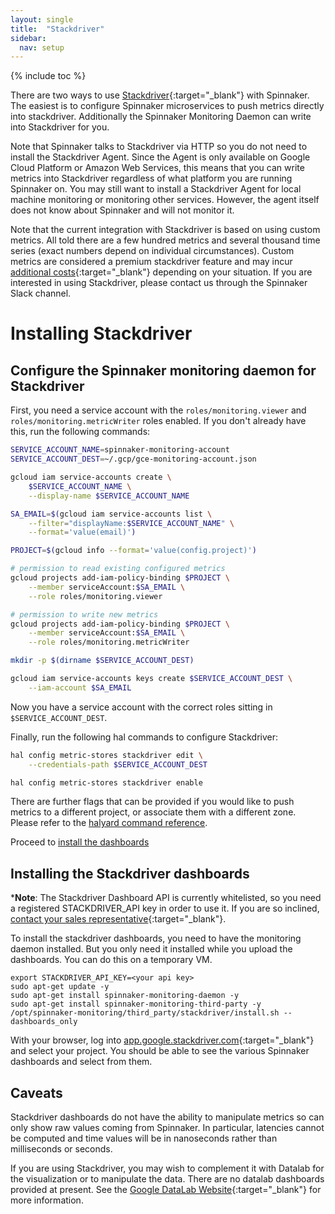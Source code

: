```yaml
---
layout: single
title:  "Stackdriver"
sidebar:
  nav: setup
---
```


{% include toc %}

There are two ways to use [Stackdriver](https://cloud.google.com/stackdriver){:target="_blank"}
with Spinnaker. The easiest is
to configure Spinnaker microservices to push metrics directly into
stackdriver. Additionally the Spinnaker Monitoring Daemon can write
into Stackdriver for you.

Note that Spinnaker talks to Stackdriver via HTTP so you do not need
to install the Stackdriver Agent. Since the Agent is only available on
Google Cloud Platform or Amazon Web Services, this means that you can
write metrics into Stackdriver regardless of what platform you are running
Spinnaker on. You may still want to install a Stackdriver Agent for
local machine monitoring or monitoring other services. However, the
agent itself does not know about Spinnaker and will not monitor it.

Note that the current integration with Stackdriver is based on using
custom metrics. All told there are a few hundred metrics and several
thousand time series (exact numbers depend on individual circumstances).
Custom metrics are considered a premium stackdriver feature and may incur
[additional costs](https://cloud.google.com/stackdriver/pricing){:target="_blank"}
depending on your situation. If you are interested in using
Stackdriver, please contact us through the Spinnaker Slack channel.


# Installing Stackdriver

## Configure the Spinnaker monitoring daemon for Stackdriver


First, you need a service account with the `roles/monitoring.viewer` and
`roles/monitoring.metricWriter` roles enabled. If you don't already have this,
run the following commands:

```bash
SERVICE_ACCOUNT_NAME=spinnaker-monitoring-account
SERVICE_ACCOUNT_DEST=~/.gcp/gce-monitoring-account.json

gcloud iam service-accounts create \
    $SERVICE_ACCOUNT_NAME \
    --display-name $SERVICE_ACCOUNT_NAME

SA_EMAIL=$(gcloud iam service-accounts list \
    --filter="displayName:$SERVICE_ACCOUNT_NAME" \
    --format='value(email)')

PROJECT=$(gcloud info --format='value(config.project)')

# permission to read existing configured metrics
gcloud projects add-iam-policy-binding $PROJECT \
    --member serviceAccount:$SA_EMAIL \
    --role roles/monitoring.viewer

# permission to write new metrics
gcloud projects add-iam-policy-binding $PROJECT \
    --member serviceAccount:$SA_EMAIL \
    --role roles/monitoring.metricWriter

mkdir -p $(dirname $SERVICE_ACCOUNT_DEST)

gcloud iam service-accounts keys create $SERVICE_ACCOUNT_DEST \
    --iam-account $SA_EMAIL
```

Now you have a service account with the correct roles sitting in
`$SERVICE_ACCOUNT_DEST`.

Finally, run the following hal commands to configure Stackdriver:

```bash
hal config metric-stores stackdriver edit \
    --credentials-path $SERVICE_ACCOUNT_DEST

hal config metric-stores stackdriver enable
```

There are further flags that can be provided if you would like to push metrics
to a different project, or associate them with a different zone. Please refer
to the [halyard command
reference](/reference/halyard/commands/#hal-config-metric-stores-stackdriver-edit).

Proceed to [install the dashboards](#installing-the-stackdriver-dashboards)


## Installing the Stackdriver dashboards

*__Note__: The Stackdriver Dashboard API is currently whitelisted, so
you need a registered STACKDRIVER_API key in order to use it. If you
are so inclined, [contact your sales
representative](https://cloud.google.com/contact/){:target="_blank"}.

To install the stackdriver dashboards, you need to have the monitoring daemon
installed. But you only need it installed while you upload the dashboards.
You can do this on a temporary VM.

```
export STACKDRIVER_API_KEY=<your api key>
sudo apt-get update -y
sudo apt-get install spinnaker-monitoring-daemon -y
sudo apt-get install spinnaker-monitoring-third-party -y
/opt/spinnaker-monitoring/third_party/stackdriver/install.sh --dashboards_only
```

With your browser, log into
[app.google.stackdriver.com](https://app.google.stackdriver.com){:target="_blank"}
and select your project. You should be able to see the various Spinnaker
dashboards and select from them.


## Caveats

Stackdriver dashboards do not have the ability to manipulate metrics so
can only show raw values coming from Spinnaker. In particular, latencies
cannot be computed and time values will be in nanoseconds rather than
milliseconds or seconds.

If you are using Stackdriver, you may wish to complement it with Datalab
for the visualization or to manipulate the data. There are no datalab
dashboards provided at present. See the
[Google DataLab Website](https://cloud.google.com/datalab/){:target="_blank"}
for more information.
